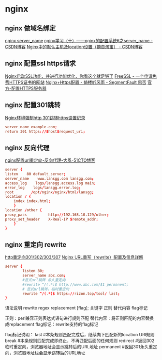 # nginx

## nginx 做域名绑定

[nginx server_name](http://tengine.taobao.org/nginx_docs/cn/docs/http/server_names.html)
[nginx学习（十）——nginx的配置系统6之server_name - CSDN博客](http://blog.csdn.net/xxcupid/article/details/52515237)
[Nginx中的默认主机及location设置（摘自淘宝） - CSDN博客](http://blog.csdn.net/u010566813/article/details/51274954)

## nginx 配置ssl https请求

[Nginx启动SSL功能，并进行功能优化，你看这个就足够了](https://www.cnblogs.com/piscesLoveCc/p/6120875.html)
[FreeSSL - 一个申请免费HTTPS证书的网站](https://freessl.org/)
[Nginx+Https配置 - 倚楼听风雨 - SegmentFault 思否](https://segmentfault.com/a/1190000004976222)
[官方-配置HTTPS服务器](http://tengine.taobao.org/nginx_docs/cn/docs/http/configuring_https_servers.html)

## nginx 配置301跳转

[Nginx环境强制http 301跳转https设置记录](http://www.laozuo.org/9953.html)

```conf /etc/nginx/nginx.conf
server_name example.com;
return 301 https://$host$request_uri;
```

## nginx 反向代理

[nginx配置url重定向-反向代理-大風-51CTO博客](http://blog.51cto.com/lansgg/1575274)

```conf /etc/nginx/nginx.conf
server {
listen    80 default_server;
server_name    www.lansgg.com lansgg.com;
access_log    logs/lansgg.access.log main;
error_log    logs/lansgg.error.log;
root        /opt/nginx/nginx/html/lansgg;
location / {
    index index.html;
    }
location /other {
proxy_pass          http://192.168.10.129/other;
proxy_set_header    X-Real-IP $remote_addr;
    }
}
```

## nginx 重定向 rewrite

[http重定向301/302/303/307](https://blog.csdn.net/reliveit/article/details/50776984)
[Nginx URL重写（rewrite）配置及信息详解](https://www.cnblogs.com/czlun/articles/7010604.html)

```conf /etc/nginx/nginx.conf
server {
        listen 80;
        server_name abc.com;
        #显式url跳转 永久重定向
        #rewrite ^/(.*)$ http://www.abc.com/$1 permanent;
        # 显式url跳转，临时重定向
        rewrite ^/(.*)$ https://rizon.top/tool/ last;
}
```

语法说明
    rewrite    regex   replacement    [flag];
    关键字      正则     替代内容        flag标记

正则：perl兼容正则表达式语句进行规则匹配
替代内容：将正则匹配的内容替换成replacement
flag标记：rewrite支持的flag标记

flag标记说明：
last  #本条规则匹配完成后，继续向下匹配新的location URI规则
break  #本条规则匹配完成即终止，不再匹配后面的任何规则
redirect  #返回302临时重定向，浏览器地址会显示跳转后的URL地址
permanent  #返回301永久重定向，浏览器地址栏会显示跳转后的URL地址